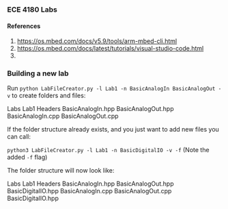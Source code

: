 ### ECE 4180 Labs


#### References

1. https://os.mbed.com/docs/v5.9/tools/arm-mbed-cli.html
2. https://os.mbed.com/docs/latest/tutorials/visual-studio-code.html
3. 


### Building a new lab

Run `python LabFileCreator.py -l Lab1 -n BasicAnalogIn BasicAnalogOut -v` to create folders and files:

Labs
    Lab1
        Headers
            BasicAnalogIn.hpp
            BasicAnalogOut.hpp
        BasicAnalogIn.cpp
        BasicAnalogOut.cpp


If the folder structure already exists, and you just want to add new files you can call:

`python3 LabFileCreator.py -l Lab1 -n BasicDigitalIO -v -f` (Note the added `-f` flag)

The folder structure will now look like:

Labs
    Lab1
        Headers
            BasicAnalogIn.hpp
            BasicAnalogOut.hpp
            BasicDigitalIO.hpp
        BasicAnalogIn.cpp
        BasicAnalogOut.cpp
        BasicDigitalIO.hpp
